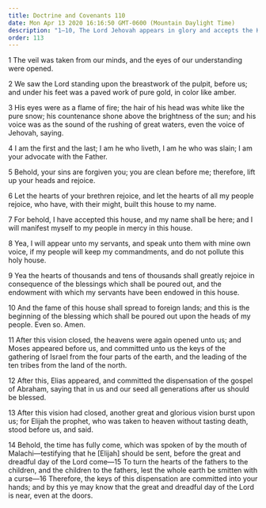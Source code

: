```yaml
---
title: Doctrine and Covenants 110
date: Mon Apr 13 2020 16:16:50 GMT-0600 (Mountain Daylight Time)
description: "1–10, The Lord Jehovah appears in glory and accepts the Kirtland Temple as His house; 11–12, Moses and Elias each appear and commit their keys and dispensations; 13–16, Elijah returns and commits the keys of his dispensation as promised by Malachi."
order: 113
---
```


1 The veil was taken from our minds, and the eyes of our understanding were opened.

2 We saw the Lord standing upon the breastwork of the pulpit, before us; and under his feet was a paved work of pure gold, in color like amber.

3 His eyes were as a flame of fire; the hair of his head was white like the pure snow; his countenance shone above the brightness of the sun; and his voice was as the sound of the rushing of great waters, even the voice of Jehovah, saying.

4 I am the first and the last; I am he who liveth, I am he who was slain; I am your advocate with the Father.

5 Behold, your sins are forgiven you; you are clean before me; therefore, lift up your heads and rejoice.

6 Let the hearts of your brethren rejoice, and let the hearts of all my people rejoice, who have, with their might, built this house to my name.

7 For behold, I have accepted this house, and my name shall be here; and I will manifest myself to my people in mercy in this house.

8 Yea, I will appear unto my servants, and speak unto them with mine own voice, if my people will keep my commandments, and do not pollute this holy house.

9 Yea the hearts of thousands and tens of thousands shall greatly rejoice in consequence of the blessings which shall be poured out, and the endowment with which my servants have been endowed in this house.

10 And the fame of this house shall spread to foreign lands; and this is the beginning of the blessing which shall be poured out upon the heads of my people. Even so. Amen.

11 After this vision closed, the heavens were again opened unto us; and Moses appeared before us, and committed unto us the keys of the gathering of Israel from the four parts of the earth, and the leading of the ten tribes from the land of the north.

12 After this, Elias appeared, and committed the dispensation of the gospel of Abraham, saying that in us and our seed all generations after us should be blessed.

13 After this vision had closed, another great and glorious vision burst upon us; for Elijah the prophet, who was taken to heaven without tasting death, stood before us, and said.

14 Behold, the time has fully come, which was spoken of by the mouth of Malachi—testifying that he [Elijah] should be sent, before the great and dreadful day of the Lord come—15 To turn the hearts of the fathers to the children, and the children to the fathers, lest the whole earth be smitten with a curse—16 Therefore, the keys of this dispensation are committed into your hands; and by this ye may know that the great and dreadful day of the Lord is near, even at the doors.
